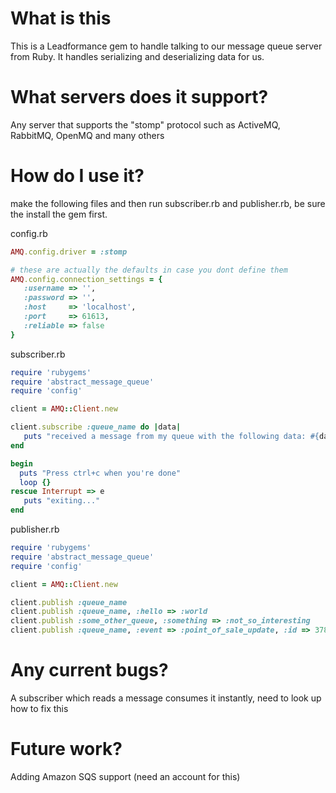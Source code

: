 # What is this

This is a Leadformance gem to handle talking to our message queue server from
Ruby.  It handles serializing and deserializing data for us.

# What servers does it support?

Any server that supports the "stomp" protocol such as ActiveMQ, RabbitMQ, OpenMQ and many others

# How do I use it?

make the following files and then run subscriber.rb and publisher.rb,
be sure the install the gem first.

config.rb

```ruby
AMQ.config.driver = :stomp

# these are actually the defaults in case you dont define them
AMQ.config.connection_settings = {
   :username => '',
   :password => '',
   :host     => 'localhost',
   :port     => 61613,
   :reliable => false
}
```

subscriber.rb

```ruby
require 'rubygems'
require 'abstract_message_queue'
require 'config'

client = AMQ::Client.new

client.subscribe :queue_name do |data|
   puts "received a message from my queue with the following data: #{data.inspect}"
end

begin
  puts "Press ctrl+c when you're done"
  loop {}
rescue Interrupt => e
   puts "exiting..."
end
```

publisher.rb

```ruby
require 'rubygems'
require 'abstract_message_queue'
require 'config'

client = AMQ::Client.new

client.publish :queue_name
client.publish :queue_name, :hello => :world
client.publish :some_other_queue, :something => :not_so_interesting
client.publish :queue_name, :event => :point_of_sale_update, :id => 37833
```

# Any current bugs?

A subscriber which reads a message consumes it instantly, need to look up
how to fix this

# Future work?

Adding Amazon SQS support (need an account for this)